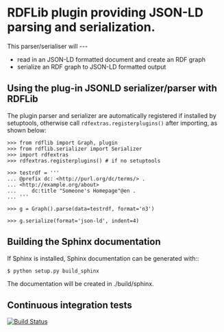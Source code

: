 RDFLib plugin providing JSON-LD parsing and serialization.
==========================================================

This parser/serialiser will ---

* read in an JSON-LD formatted document and create an RDF graph 
* serialize an RDF graph to JSON-LD formatted output 


Using the plug-in JSONLD serializer/parser with RDFLib
-------------------------------------------------------

The plugin parser and serializer are automatically registered if installed by
setuptools, otherwise call ``rdfextras.registerplugins()`` after importing,
as shown below:

    >>> from rdflib import Graph, plugin
    >>> from rdflib.serializer import Serializer
    >>> import rdfextras
    >>> rdfextras.registerplugins() # if no setuptools

    >>> testrdf = '''
    ... @prefix dc: <http://purl.org/dc/terms/> .
    ... <http://example.org/about>
    ...     dc:title "Someone's Homepage"@en .
    ... '''

    >>> g = Graph().parse(data=testrdf, format='n3')

    >>> g.serialize(format='json-ld', indent=4)


Building the Sphinx documentation
---------------------------------

If Sphinx is installed, Sphinx documentation can be generated with::

    $ python setup.py build_sphinx

The documentation will be created in ./build/sphinx.

Continuous integration tests
----------------------------

[![Build Status](https://travis-ci.org/RDFLib/rdflib-jsonld.png?branch=master)](https://travis-ci.org/RDFLib/rdflib-jsonld)
